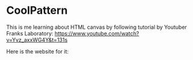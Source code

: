 # CoolPattern
This is me learning about HTML canvas by following tutorial by Youtuber Franks Laboratory: https://www.youtube.com/watch?v=Yvz_axxWG4Y&t=131s

Here is the website for it:
